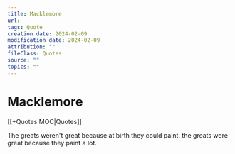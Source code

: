 ```yaml
---
title: Macklemore
url: 
tags: Quote
creation date: 2024-02-09
modification date: 2024-02-09
attribution: ""
fileClass: Quotes
source: ""
topics: ""
---
```


# Macklemore

[[+Quotes MOC|Quotes]]

The greats weren't great because at birth they could paint, the greats were great because they paint a lot.
